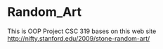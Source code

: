 Random_Art
================

This is OOP Project CSC 319 bases on this web site http://nifty.stanford.edu/2009/stone-random-art/

